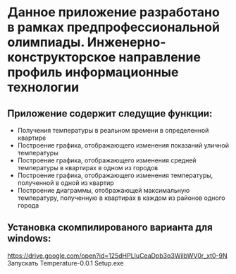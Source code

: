# Данное приложение разработано в рамках предпрофессиональной олимпиады. Инженерно-конструкторское направление профиль информационные технологии
## Приложение содержит следущие функции:
* Получения температуры в реальном времени в определенной квартире
* Построение графика, отображающего изменения показаний уличной температуры
* Построение графика, отображающего изменения средней температуры в квартирах в одном из городов
* Построение графика, отображающего изменения температуры, полученной в одной из квартир
* Построение диаграммы, отображающей максимальную температуру, полученную в квартирах в каждом из районов одного города

## Установка скомпилированого варианта для windows: 
https://drive.google.com/open?id=125dHPLIuCeaDpb3q3WiIbWV0r_xt0-9N
Запускать Temperature-0.0.1 Setup.exe
